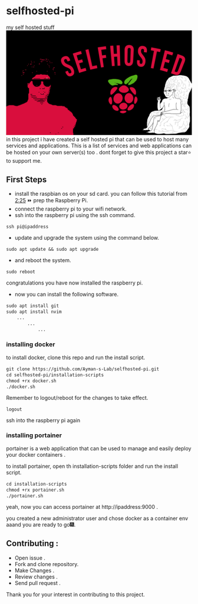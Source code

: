 # selfhosted-pi

my self hosted stuff
![Logo](pics/main.jpg)
in this project i have created a self hosted pi that can be used to host many services and applications.
This is a list of services and web applications can be hosted on your own server(s) too .
dont forget to give this project a star⭐ to support me.

## First Steps

- install the raspbian os on your sd card.
  you can follow this tutorial from [2:25](https://www.youtube.com/watch?v=gyMpI8csWis&t=1304s) ⏩ prep the Raspberry Pi.
- connect the raspberry pi to your wifi network.
- ssh into the raspberry pi using the ssh command.

```
ssh pi@ipaddress
```

- update and upgrade the system using the command below.

```
sudo apt update && sudo apt upgrade
```

- and reboot the system.

```
sudo reboot
```

congratulations you have now installed the raspberry pi.

- now you can install the following software.

```
sudo apt install git
sudo apt install nvim
    ...
        ...
            ...
```

### installing docker

to install docker, clone this repo and run the install script.

```
git clone https://github.com/Ayman-s-Lab/selfhosted-pi.git
cd selfhosted-pi/installation-scripts
chmod +rx docker.sh
./docker.sh
```
Remember to logout/reboot for the changes to take effect.
```
logout
```
ssh into the raspberry pi again
### installing portainer
portainer is a web application that can be used to manage and easily deploy your docker containers .

to install portainer, open th installation-scripts folder and run the install script.

```
cd installation-scripts
chmod +rx portainer.sh
./portainer.sh
```
yeah, now you can access portainer at http://ipaddress:9000 .

you created a new administrator user and chose docker as a container env aaand you are ready to go🎆.


## Contributing :

- Open issue  .
- Fork and clone repository.
- Make Changes .
- Review changes .
- Send pull request .

Thank you for your interest in contributing to this project.